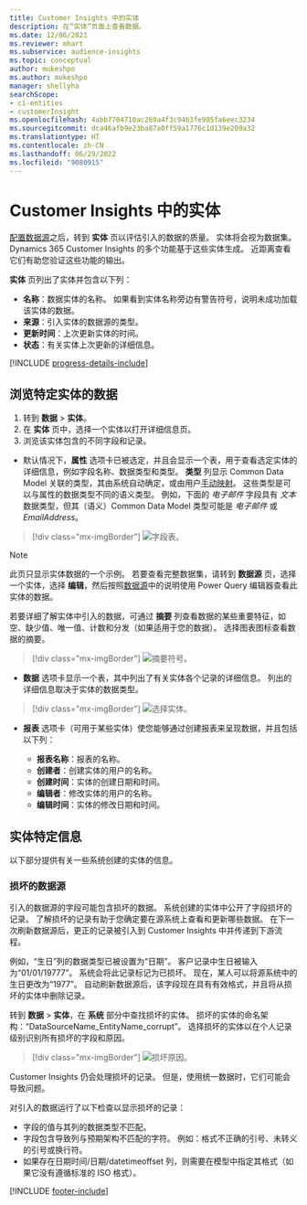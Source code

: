 ```yaml
---
title: Customer Insights 中的实体
description: 在“实体”页面上查看数据。
ms.date: 12/06/2021
ms.reviewer: mhart
ms.subservice: audience-insights
ms.topic: conceptual
author: mukeshpo
ms.author: mukeshpo
manager: shellyha
searchScope:
- ci-entities
- customerInsight
ms.openlocfilehash: 4abb7704710ac269a4f3c9463fe905fa6eec3234
ms.sourcegitcommit: dca46afb9e23ba87a0ff59a1776c1d139e209a32
ms.translationtype: HT
ms.contentlocale: zh-CN
ms.lasthandoff: 06/29/2022
ms.locfileid: "9080915"
---
```

# <a name="entities-in-customer-insights"></a>Customer Insights 中的实体

[配置数据源](data-sources.md)之后，转到 **实体** 页以评估引入的数据的质量。 实体将会视为数据集。 Dynamics 365 Customer Insights 的多个功能基于这些实体生成。 近距离查看它们有助您验证这些功能的输出。

**实体** 页列出了实体并包含以下列：

- **名称**：数据实体的名称。 如果看到实体名称旁边有警告符号，说明未成功加载该实体的数据。
- **来源**：引入实体的数据源的类型。
- **更新时间**：上次更新实体的时间。
- **状态**：有关实体上次更新的详细信息。

[!INCLUDE [progress-details-include](includes/progress-details-pane.md)]

## <a name="explore-a-specific-entitys-data"></a>浏览特定实体的数据

1. 转到 **数据** > **实体**。
1. 在 **实体** 页中，选择一个实体以打开详细信息页。  
1. 浏览该实体包含的不同字段和记录。

- 默认情况下，**属性** 选项卡已被选定，并且会显示一个表，用于查看选定实体的详细信息，例如字段名称、数据类型和类型。 **类型** 列显示 Common Data Model 关联的类型，其由系统自动确定，或由用户[手动映射](map-entities.md)。 这些类型是可以与属性的数据类型不同的语义类型。 例如，下面的 *电子邮件* 字段具有 *文本* 数据类型，但其（语义）Common Data Model 类型可能是 *电子邮件* 或 *EmailAddress*。

> [!div class="mx-imgBorder"]
> ![字段表。](media/data-manager-entities-fields.PNG "字段表")

> [!NOTE]
> 此页只显示实体数据的一个示例。 若要查看完整数据集，请转到 **数据源** 页，选择一个实体，选择 **编辑**，然后按照[数据源](data-sources.md)中的说明使用 Power Query 编辑器查看此实体的数据。

若要详细了解实体中引入的数据，可通过 **摘要** 列查看数据的某些重要特征，如空、缺少值、唯一值、计数和分发（如果适用于您的数据）。 选择图表图标查看数据的摘要。

> [!div class="mx-imgBorder"]
> ![摘要符号。](media/data-manager-entities-summary.png "数据摘要表")

- **数据** 选项卡显示一个表，其中列出了有关实体各个记录的详细信息。 列出的详细信息取决于实体的数据类型。

> [!div class="mx-imgBorder"]
> ![选择实体。](media/data-manager-entities-data.png "选择实体")

- **报表** 选项卡（可用于某些实体）使您能够通过创建报表来呈现数据，并且包括以下列：

  - **报表名称**：报表的名称。
  - **创建者**：创建实体的用户的名称。
  - **创建时间**：实体的创建日期和时间。
  - **编辑者**：修改实体的用户的名称。
  - **编辑时间**：实体的修改日期和时间。 

## <a name="entity-specific-information"></a>实体特定信息

以下部分提供有关一些系统创建的实体的信息。

### <a name="corrupted-data-sources"></a>损坏的数据源

引入的数据源的字段可能包含损坏的数据。 系统创建的实体中公开了字段损坏的记录。 了解损坏的记录有助于您确定要在源系统上查看和更新哪些数据。 在下一次刷新数据源后，更正的记录被引入到 Customer Insights 中并传递到下游流程。 

例如，“生日”列的数据类型已被设置为“日期”。 客户记录中生日被输入为“01/01/19777”。 系统会将此记录标记为已损坏。 现在，某人可以将源系统中的生日更改为“1977”。 自动刷新数据源后，该字段现在具有有效格式，并且将从损坏的实体中删除记录。 

转到 **数据** > **实体**，在 **系统** 部分中查找损坏的实体。 损坏的实体的命名架构：“DataSourceName_EntityName_corrupt”。 选择损坏的实体以在个人记录级别识别所有损坏的字段和原因。
> [!div class="mx-imgBorder"]
> ![损坏原因。](media/corruption-reason.png "损坏原因")

Customer Insights 仍会处理损坏的记录。 但是，使用统一数据时，它们可能会导致问题。

对引入的数据运行了以下检查以显示损坏的记录： 

- 字段的值与其列的数据类型不匹配。
- 字段包含导致列与预期架构不匹配的字符。 例如：格式不正确的引号、未转义的引号或换行符。
- 如果存在日期时间/日期/datetimeoffset 列，则需要在模型中指定其格式（如果它没有遵循标准的 ISO 格式）。


[!INCLUDE [footer-include](includes/footer-banner.md)]
